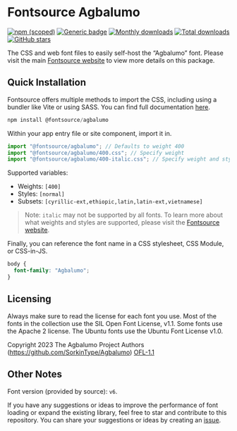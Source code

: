 # Fontsource Agbalumo

[![npm (scoped)](https://img.shields.io/npm/v/@fontsource/agbalumo?color=brightgreen)](https://www.npmjs.com/package/@fontsource/agbalumo) [![Generic badge](https://img.shields.io/badge/fontsource-passing-brightgreen)](https://github.com/fontsource/fontsource) [![Monthly downloads](https://badgen.net/npm/dm/@fontsource/agbalumo)](https://github.com/fontsource/fontsource) [![Total downloads](https://badgen.net/npm/dt/@fontsource/agbalumo)](https://github.com/fontsource/fontsource) [![GitHub stars](https://img.shields.io/github/stars/fontsource/fontsource.svg?style=social&label=Star)](https://github.com/fontsource/fontsource/stargazers)

The CSS and web font files to easily self-host the “Agbalumo” font. Please visit the main [Fontsource website](https://fontsource.org/fonts/agbalumo) to view more details on this package.

## Quick Installation

Fontsource offers multiple methods to import the CSS, including using a bundler like Vite or using SASS. You can find full documentation [here](https://fontsource.org/docs/getting-started/introduction).

```javascript
npm install @fontsource/agbalumo
```

Within your app entry file or site component, import it in.

```javascript
import "@fontsource/agbalumo"; // Defaults to weight 400
import "@fontsource/agbalumo/400.css"; // Specify weight
import "@fontsource/agbalumo/400-italic.css"; // Specify weight and style
```

Supported variables:
- Weights: `[400]`
- Styles: `[normal]`
- Subsets: `[cyrillic-ext,ethiopic,latin,latin-ext,vietnamese]`

> Note: `italic` may not be supported by all fonts. To learn more about what weights and styles are supported, please visit the [Fontsource website](https://fontsource.org/fonts/agbalumo).

Finally, you can reference the font name in a CSS stylesheet, CSS Module, or CSS-in-JS.

```css
body {
  font-family: "Agbalumo";
}
```

## Licensing
Always make sure to read the license for each font you use. Most of the fonts in the collection use the SIL Open Font License, v1.1. Some fonts use the Apache 2 license. The Ubuntu fonts use the Ubuntu Font License v1.0.

Copyright 2023 The Agbalumo Project Authors (https://github.com/SorkinType/Agbalumo)
[OFL-1.1](https://openfontlicense.org)

## Other Notes
Font version (provided by source): `v6`.

If you have any suggestions or ideas to improve the performance of font loading or expand the existing library, feel free to star and contribute to this repository. You can share your suggestions or ideas by creating an [issue](https://github.com/fontsource/fontsource/issues).